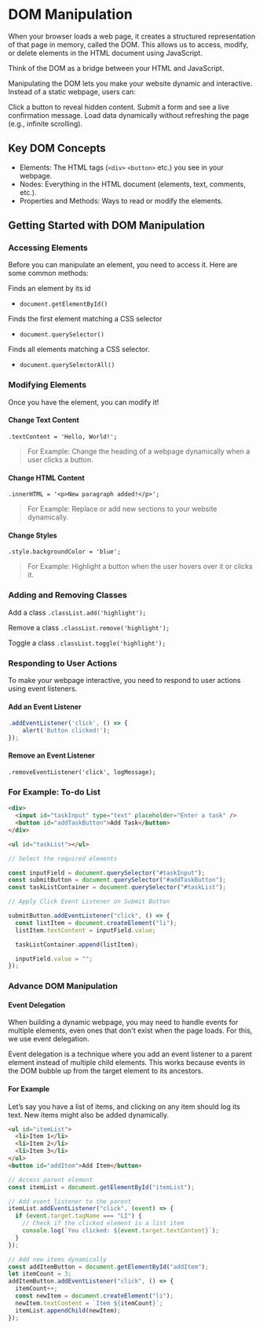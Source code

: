 # DOM Manipulation

When your browser loads a web page, it creates a structured representation of that page in memory, called the DOM. This allows us to access, modify, or delete elements in the HTML document using JavaScript.

Think of the DOM as a bridge between your HTML and JavaScript.

Manipulating the DOM lets you make your website dynamic and interactive. Instead of a static webpage, users can:

Click a button to reveal hidden content.
Submit a form and see a live confirmation message.
Load data dynamically without refreshing the page (e.g., infinite scrolling).

## Key DOM Concepts

- Elements: The HTML tags (`<div>` `<button>` etc.) you see in your webpage.
- Nodes: Everything in the HTML document (elements, text, comments, etc.).
- Properties and Methods: Ways to read or modify the elements.

## Getting Started with DOM Manipulation

### Accessing Elements

Before you can manipulate an element, you need to access it. Here are some common methods:

Finds an element by its id

- `document.getElementById()`

Finds the first element matching a CSS selector

- `document.querySelector()`

Finds all elements matching a CSS selector.

- `document.querySelectorAll()`

### Modifying Elements

Once you have the element, you can modify it!

#### Change Text Content

`.textContent = 'Hello, World!';`

> For Example: Change the heading of a webpage dynamically when a user clicks a button.

#### Change HTML Content

`.innerHTML = '<p>New paragraph added!</p>';`

> For Example: Replace or add new sections to your website dynamically.

#### Change Styles

`.style.backgroundColor = 'blue';`

> For Example: Highlight a button when the user hovers over it or clicks it.

### Adding and Removing Classes

Add a class
`.classList.add('highlight');`

Remove a class
`.classList.remove('highlight');`

Toggle a class
`.classList.toggle('highlight');`

### Responding to User Actions

To make your webpage interactive, you need to respond to user actions using event listeners.

#### Add an Event Listener

```js
.addEventListener('click', () => {
    alert('Button clicked!');
});
```

#### Remove an Event Listener

`.removeEventListener('click', logMessage);`

### For Example: To-do List

```html
<div>
  <input id="taskInput" type="text" placeholder="Enter a task" />
  <button id="addTaskButton">Add Task</button>
</div>

<ul id="taskList"></ul>
```

```js
// Select the required elements

const inputField = document.querySelector("#taskInput");
const submitButton = document.querySelector("#addTaskButton");
const taskListContainer = document.querySelector("#taskList");

// Apply Click Event Listener on Submit Button

submitButton.addEventListener("click", () => {
  const listItem = document.createElement("li");
  listItem.textContent = inputField.value;

  taskListContainer.append(listItem);

  inputField.value = "";
});
```

### Advance DOM Manipulation

#### Event Delegation

When building a dynamic webpage, you may need to handle events for multiple elements, even ones that don't exist when the page loads. For this, we use event delegation.

Event delegation is a technique where you add an event listener to a parent element instead of multiple child elements. This works because events in the DOM bubble up from the target element to its ancestors.

#### For Example

Let’s say you have a list of items, and clicking on any item should log its text. New items might also be added dynamically.

```html
<ul id="itemList">
  <li>Item 1</li>
  <li>Item 2</li>
  <li>Item 3</li>
</ul>
<button id="addItem">Add Item</button>
```

```js
// Access parent element
const itemList = document.getElementById("itemList");

// Add event listener to the parent
itemList.addEventListener("click", (event) => {
  if (event.target.tagName === "LI") {
    // Check if the clicked element is a list item
    console.log(`You clicked: ${event.target.textContent}`);
  }
});

// Add new items dynamically
const addItemButton = document.getElementById("addItem");
let itemCount = 3;
addItemButton.addEventListener("click", () => {
  itemCount++;
  const newItem = document.createElement("li");
  newItem.textContent = `Item ${itemCount}`;
  itemList.appendChild(newItem);
});
```
